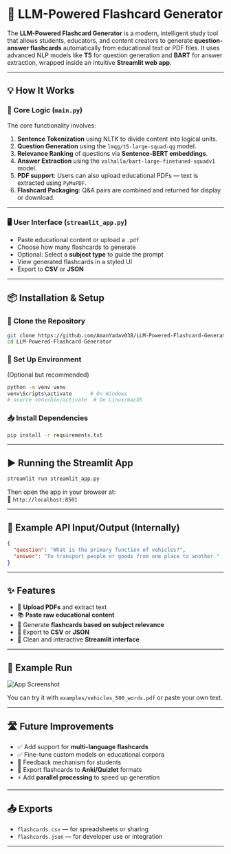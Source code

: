 
# 🧠 LLM-Powered Flashcard Generator

The **LLM-Powered Flashcard Generator** is a modern, intelligent study tool that allows students, educators, and content creators to generate **question-answer flashcards** automatically from educational text or PDF files. It uses advanced NLP models like **T5** for question generation and **BART** for answer extraction, wrapped inside an intuitive **Streamlit web app**.

---

## 💡 How It Works

### 🔧 Core Logic (`main.py`)

The core functionality involves:

1. **Sentence Tokenization** using NLTK to divide content into logical units.
2. **Question Generation** using the `lmqg/t5-large-squad-qg` model.
3. **Relevance Ranking** of questions via **Sentence-BERT embeddings**.
4. **Answer Extraction** using the `valhalla/bart-large-finetuned-squadv1` model.
5. **PDF support**: Users can also upload educational PDFs — text is extracted using `PyMuPDF`.
6. **Flashcard Packaging**: Q&A pairs are combined and returned for display or download.

---

### 🖥️ User Interface (`streamlit_app.py`)

- Paste educational content or upload a `.pdf`
- Choose how many flashcards to generate
- Optional: Select a **subject type** to guide the prompt
- View generated flashcards in a styled UI
- Export to **CSV** or **JSON**

---

## 📦 Installation & Setup

### 🔁 Clone the Repository

```bash
git clone https://github.com/AmanYadav038/LLM-Powered-Flashcard-Generator.git
cd LLM-Powered-Flashcard-Generator
```

### 🐍 Set Up Environment

(Optional but recommended)

```bash
python -m venv venv
venv\Scripts\activate      # On Windows
# source venv/bin/activate  # On Linux/macOS
```

### 📥 Install Dependencies

```bash
pip install -r requirements.txt
```

---

## ▶️ Running the Streamlit App

```bash
streamlit run streamlit_app.py
```

Then open the app in your browser at:  
📍 `http://localhost:8501`

---

## 📄 Example API Input/Output (Internally)

```json
{
  "question": "What is the primary function of vehicles?",
  "answer": "To transport people or goods from one place to another."
}
```

---

## ✨ Features

- 📄 **Upload PDFs** and extract text
- 📚 **Paste raw educational content**
- 🎯 Generate **flashcards based on subject relevance**
- 💾 Export to **CSV** or **JSON**
- 💬 Clean and interactive **Streamlit interface**

---

## 🧪 Example Run

![App Screenshot](https://via.placeholder.com/800x400?text=Streamlit+Flashcard+App)

You can try it with `examples/vehicles_500_words.pdf` or paste your own text.

---

## 🛣️ Future Improvements

- ✅ Add support for **multi-language flashcards**
- ✅ Fine-tune custom models on educational corpora
- 🔄 Feedback mechanism for students
- 🔖 Export flashcards to **Anki/Quizlet** formats
- ⚡ Add **parallel processing** to speed up generation

---

## 📤 Exports

- `flashcards.csv` — for spreadsheets or sharing
- `flashcards.json` — for developer use or integration

---
